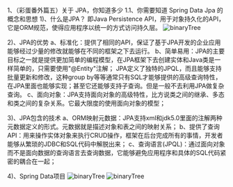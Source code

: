 1、（彩蛋番外篇五）关于 JPA，你知道多少
1.1、你需要知道 Spring Data Jpa 的概念和思想
1)、什么是JPA？
即Java Persistence API，用于对象持久化的API，它是ORM规范，使得应用程序以统一的方式访问持久层。
![binaryTree](/img/什么是JPA.png "binaryTree")

2)、JPA的优势
a、标准化：提供了相同的API，保证了基于JPA开发的企业应用能够经过少量的修改就能够在不同的框架之下去运行。
b、简单易用：JPA的主要目标之一就是提供更加简单的编程模型，在JPA框架下去创建实体和Java类是一样简单的，只需要使用"@Entity"注解；
JPA定义了独特的JPQL，而且能够支持批量更新和修改，这种group by等等通常只有SQL才能够提供的高级查询特性，
在JPA里面也能够实现；甚至它还能够支持子查询。但是一般不去利用JPA做复杂查询。
c、面向对象：JPA支持面向对象的高级特性，比方说类之间的继承、多态和类之间的复杂关系。它最大限度的使用面向对象的模型；

3)、JPA包含的技术
a、ORM映射元数据：JPA支持xml和jdk5.0里面的注解两种元数据定义的形式。元数据就是描述对象和表之间的映射关系；
b、提供了查询API：用来操作实体对象来执行CRUD操作，框架在后台完成所有的事情，开发者能够从繁琐的JDBC和SQL代码中解脱出来；
c、查询语言(JPQL)：通过面向对象而不是面向数据的查询语言去查询数据，它能够避免应用程序和具体的SQL代码紧密的耦合在一起；

4)、Spring Data项目
![binaryTree](/img/SpringData项目.png "binaryTree")
![binaryTree](/img/涉及的内容.png "binaryTree")